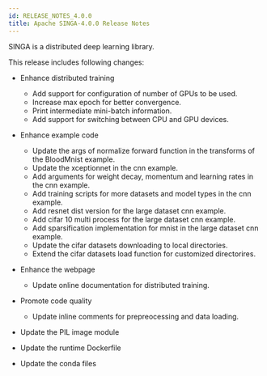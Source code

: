 ```yaml
---
id: RELEASE_NOTES_4.0.0
title: Apache SINGA-4.0.0 Release Notes
---
```


<!--- Licensed to the Apache Software Foundation (ASF) under one or more contributor license agreements.  See the NOTICE file distributed with this work for additional information regarding copyright ownership.  The ASF licenses this file to you under the Apache License, Version 2.0 (the "License"); you may not use this file except in compliance with the License.  You may obtain a copy of the License at http://www.apache.org/licenses/LICENSE-2.0 Unless required by applicable law or agreed to in writing, software distributed under the License is distributed on an "AS IS" BASIS, WITHOUT WARRANTIES OR CONDITIONS OF ANY KIND, either express or implied.  See the License for the specific language governing permissions and limitations under the License.  -->

SINGA is a distributed deep learning library.

This release includes following changes:

- Enhance distributed training

  - Add support for configuration of number of GPUs to be used.
  - Increase max epoch for better convergence.
  - Print intermediate mini-batch information.
  - Add support for switching between CPU and GPU devices.

- Enhance example code

  - Update the args of normalize forward function in the transforms of the BloodMnist example.
  - Update the xceptionnet in the cnn example.
  - Add arguments for weight decay, momentum and learning rates in the cnn example.
  - Add training scripts for more datasets and model types in the cnn example.
  - Add resnet dist version for the large dataset cnn example.
  - Add cifar 10 multi process for the large dataset cnn example.
  - Add sparsification implementation for mnist in the large dataset cnn example.
  - Update the cifar datasets downloading to local directories.
  - Extend the cifar datasets load function for customized directorires.

- Enhance the webpage

  - Update online documentation for distributed training.

- Promote code quality

  - Update inline comments for prepreocessing and data loading.

- Update the PIL image module

- Update the runtime Dockerfile
  
- Update the conda files
